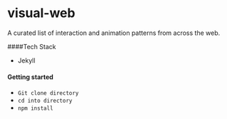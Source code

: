 visual-web
==========

A curated list of interaction and animation patterns from across the web. 

####Tech Stack
- Jekyll
 

#### Getting started
- `Git clone directory`
- `cd into directory`
- `npm install`


